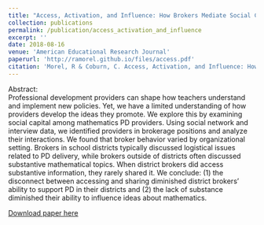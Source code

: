 ```yaml
---
title: "Access, Activation, and Influence: How Brokers Mediate Social Capital Among Professional Development Providers"
collection: publications
permalink: /publication/access_activation_and_influence
excerpt: ''
date: 2018-08-16
venue: 'American Educational Research Journal'
paperurl: 'http://ramorel.github.io/files/access.pdf'
citation: 'Morel, R & Coburn, C. Access, Activation, and Influence: How Brokers Mediate Social Capital Among Professional Development Providers. Forthcoming at <i>American Educational Research Journal</i>.'
---
```

Abstract:  
Professional development providers can shape how teachers understand and implement new policies. Yet, we have a limited understanding of how providers develop the ideas they promote. We explore this by examining social capital among mathematics PD providers. Using social network and interview data, we identified providers in brokerage positions and analyze their interactions. We found that broker behavior varied by organizational setting. Brokers in school districts typically discussed logistical issues related to PD delivery, while brokers outside of districts often discussed substantive mathematical topics. When district brokers did access substantive information, they rarely shared it. We conclude: (1) the disconnect between accessing and sharing diminished district brokers’ ability to support PD in their districts and (2) the lack of substance diminished their ability to influence ideas about mathematics. 

[Download paper here]()
